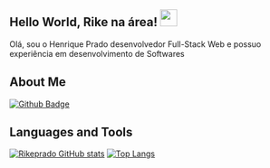 ## Hello World, Rike na área! <img src=https://github.com/TheDudeThatCode/TheDudeThatCode/blob/master/Assets/Earth.gif width="30">

Olá, sou o Henrique Prado desenvolvedor Full-Stack Web e possuo experiência em desenvolvimento de Softwares

 
## About Me
[![Github Badge](https://img.shields.io/badge/-Github-000?style=flat-square&logo=Github&logoColor=white&link=https://github.com/rikeprado)](https://github.com/rikeprado)


## Languages and Tools
[![Rikeprado GitHub stats](https://github-readme-stats.vercel.app/api?username=rikeprado)](https://github.com/rikeprado/github-readme-stats)
[![Top Langs](https://github-readme-stats.vercel.app/api/top-langs/?username=rikeprado&layout=compact)](https://github.com/rikeprado/github-readme-stats)
